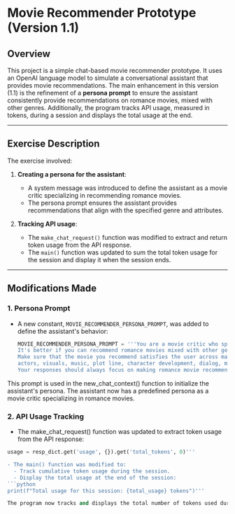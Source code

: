# Movie Recommender Prototype (Version 1.1)

## Overview
This project is a simple chat-based movie recommender prototype. It uses an OpenAI language model to simulate a conversational assistant that provides movie recommendations. 
The main enhancement in this version (1.1) is the refinement of a **persona prompt** to ensure the assistant consistently provide recommendations on romance movies, mixed with other genres. Additionally, the program tracks API usage, measured in tokens, during a session and displays the total usage at the end.

---

## Exercise Description
The exercise involved:
1. **Creating a persona for the assistant**:
   - A system message was introduced to define the assistant as a movie critic specializing in recommending romance movies.
   - The persona prompt ensures the assistant provides recommendations that align with the specified genre and attributes.

2. **Tracking API usage**:
   - The `make_chat_request()` function was modified to extract and return token usage from the API response.
   - The `main()` function was updated to sum the total token usage for the session and display it when the session ends.

---

## Modifications Made
### 1. Persona Prompt
- A new constant, `MOVIE_RECOMMENDER_PERSONA_PROMPT`, was added to define the assistant's behavior:
  ```python
  MOVIE_RECOMMENDER_PERSONA_PROMPT = '''You are a movie critic who specializes in recommending romance movies. 
  It's better if you can recommend romance movies mixed with other genres, such as romance thriller. In addition, don't limit romance to heterosexual relationships. Open the room for diverse romantic relationships. 
  Make sure that the movie you recommend satisfies the user across many movie attributes including genre, 
  actors, visuals, music, plot line, character development, dialog, mood, and many other movie attributes. 
  Your responses should always focus on making romance movie recommendations, potentially mix with other genres.'''

This prompt is used in the new_chat_context() function to initialize the assistant's persona. The assistant now has a predefined persona as a movie critic specializing in romance movies.

### 2. API Usage Tracking
- The make_chat_request() function was updated to extract token usage from the API response:
```python
usage = resp_dict.get('usage', {}).get('total_tokens', 0)'''

- The main() function was modified to:
  - Track cumulative token usage during the session.
  - Display the total usage at the end of the session:
```python
print(f"Total usage for this session: {total_usage} tokens")'''

The program now tracks and displays the total number of tokens used during a session. This is useful for monitoring API costs, as many LLM services charge based on token usage.

